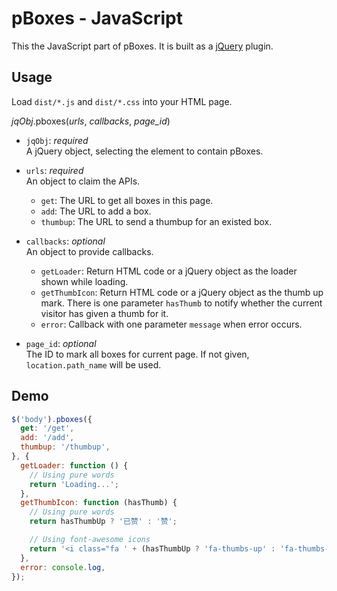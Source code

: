 pBoxes - JavaScript
===

This the JavaScript part of pBoxes. It is built as a [jQuery](http://jquery.com) plugin.

Usage
---
Load `dist/*.js` and `dist/*.css` into your HTML page.

*jqObj*.pboxes(*urls*, *callbacks*, *page_id*)

* `jqObj`: *required*  
  A jQuery object, selecting the element to contain pBoxes.

* `urls`: *required*  
  An object to claim the APIs.

  * `get`: The URL to get all boxes in this page.
  * `add`: The URL to add a box.
  * `thumbup`: The URL to send a thumbup for an existed box.

* `callbacks`: *optional*  
  An object to provide callbacks.

  * `getLoader`: Return HTML code or a jQuery object as the loader shown while loading.
  * `getThumbIcon`: Return HTML code or a jQuery object as the thumb up mark. There is one parameter `hasThumb` to notify whether the current visitor has given a thumb for it.
  * `error`: Callback with one parameter `message` when error occurs.

* `page_id`: *optional*  
  The ID to mark all boxes for current page. If not given, `location.path_name` will be used.

Demo
---

``` javascript
$('body').pboxes({
  get: '/get',
  add: '/add',
  thumbup: '/thumbup',
}, {
  getLoader: function () {
    // Using pure words
    return 'Loading...';
  },
  getThumbIcon: function (hasThumb) {
    // Using pure words
    return hasThumbUp ? '已赞' : '赞';

    // Using font-awesome icons
    return '<i class="fa ' + (hasThumbUp ? 'fa-thumbs-up' : 'fa-thumbs-o-up') + '"></i>';
  },
  error: console.log,
});
```
